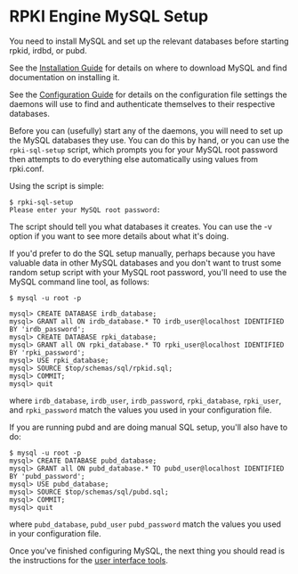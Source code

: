 # RPKI Engine MySQL Setup

You need to install MySQL and set up the relevant databases before starting
rpkid, irdbd, or pubd.

See the [Installation Guide][Installation] for details on where to download MySQL and
find documentation on installing it.

See the [Configuration Guide][Configuration] for details on the configuration file
settings the daemons will use to find and authenticate themselves to their
respective databases.

Before you can (usefully) start any of the daemons, you will need to set up
the MySQL databases they use. You can do this by hand, or you can use the
`rpki-sql-setup` script, which prompts you for your MySQL root password then
attempts to do everything else automatically using values from rpki.conf.

Using the script is simple:

    $ rpki-sql-setup
    Please enter your MySQL root password:

The script should tell you what databases it creates. You can use the -v
option if you want to see more details about what it's doing.

If you'd prefer to do the SQL setup manually, perhaps because you have
valuable data in other MySQL databases and you don't want to trust some random
setup script with your MySQL root password, you'll need to use the MySQL
command line tool, as follows:

    $ mysql -u root -p

    mysql> CREATE DATABASE irdb_database;
    mysql> GRANT all ON irdb_database.* TO irdb_user@localhost IDENTIFIED BY 'irdb_password';
    mysql> CREATE DATABASE rpki_database;
    mysql> GRANT all ON rpki_database.* TO rpki_user@localhost IDENTIFIED BY 'rpki_password';
    mysql> USE rpki_database;
    mysql> SOURCE $top/schemas/sql/rpkid.sql;
    mysql> COMMIT;
    mysql> quit

where `irdb_database`, `irdb_user`, `irdb_password`, `rpki_database`,
`rpki_user`, and `rpki_password` match the values you used in your
configuration file.

If you are running pubd and are doing manual SQL setup, you'll also have to
do:

    $ mysql -u root -p
    mysql> CREATE DATABASE pubd_database;
    mysql> GRANT all ON pubd_database.* TO pubd_user@localhost IDENTIFIED BY 'pubd_password';
    mysql> USE pubd_database;
    mysql> SOURCE $top/schemas/sql/pubd.sql;
    mysql> COMMIT;
    mysql> quit

where `pubd_database`, `pubd_user` `pubd_password` match the values you used
in your configuration file.

Once you've finished configuring MySQL, the next thing you should read is the
instructions for the [user interface tools][UI].

[Installation]:		01.RPKI.Installation.md
[Configuration]:	12.RPKI.CA.Configuration.md
[UI]:			26.RPKI.CA.UI.md
